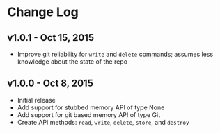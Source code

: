 # Change Log

## v1.0.1 - Oct 15, 2015
- Improve git reliability for `write` and `delete` commands; assumes less knowledge about the state of the repo

## v1.0.0 - Oct 8, 2015
- Initial release
- Add support for stubbed memory API of type None
- Add support for git based memory API of type Git
- Create API methods: `read`, `write`, `delete`, `store`, and `destroy`

